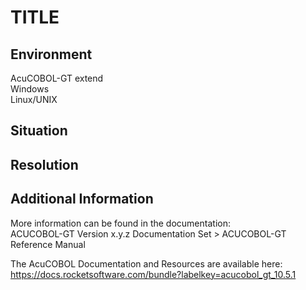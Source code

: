# TITLE
## Environment
AcuCOBOL-GT extend  
Windows  
Linux/UNIX  

## Situation


## Resolution


## Additional Information
More information can be found in the documentation:   
ACUCOBOL-GT Version x.y.z Documentation Set > ACUCOBOL-GT Reference Manual    

The AcuCOBOL Documentation and Resources are available here:  
https://docs.rocketsoftware.com/bundle?labelkey=acucobol_gt_10.5.1  